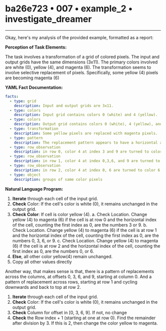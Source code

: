# ba26e723 • 007 • example_2 • investigate_dreamer

---
Okay, here's my analysis of the provided example, formatted as a report:

**Perception of Task Elements:**

The task involves a transformation of a grid of colored pixels. The input and output grids have the same dimensions (3x11). The primary colors involved are white (0), yellow (4), and magenta (6). The transformation seems to involve selective replacement of pixels. Specifically, some yellow (4) pixels are becoming magenta (6)

**YAML Fact Documentation:**



```yaml
facts:
  - type: grid
    description: Input and output grids are 3x11.
  - type: colors
    description: Input grid contains colors 0 (white) and 4 (yellow).
  - type: colors
    description: Output grid contains colors 0 (white), 4 (yellow), and 6 (magenta).
  - type: transformation
    description: Some yellow pixels are replaced with magenta pixels.
  - type: pattern
    description: The replacement pattern appears to have a horizontal and vertical pattern.
  - type: row_observation
    description: in row 0, color 4 at index 3 and 9 are turned to color 6
  - type: row_observation
    description: in row 1, color 4 at index 0,3,6, and 9 are turned to color 6
  - type: row_observation
    description: in row 2, color 4 at index 0, 6 are turned to color 6
  - type: object
    description: groups of same color pixels
```



**Natural Language Program:**

1.  **Iterate** through each cell of the input grid.
2.  **Check** Color: If the cell's color is white (0), it remains unchanged in the output grid.
3.  **Check Color**: If cell is color yellow (4).
    a. Check Location. Change yellow (4) to magenta (6) if the cell is at
       row 0 and the horizontal index of the cell, counting the first index as 0, are the numbers 3 or 9.
    b. Check Location. Change yellow (4) to magenta (6) if the cell is at
       row 1 and the horizontal index of the cell, counting the first index as 0, are the numbers 0, 3, 6, or 9.
    c. Check Location. Change yellow (4) to magenta (6) if the cell is at
       row 2 and the horizontal index of the cell, counting the first index as 0, are the numbers 0, or 6.
4. **Else**, all other color yellow(4) remain unchanged.
5. Copy all other values directly

Another way, that makes sense is that, there is a pattern of replacements
across the columns, at offsets 0, 3, 6, and 9, starting at column 0.
And a pattern of replacement across rows, starting at row 1 and cycling
downwards and back to top at row 2.

1.  **Iterate** through each cell of the input grid.
2.  **Check** Color: If the cell's color is white (0), it remains unchanged in the output grid.
3.  **Check** Column for offset in \[0, 3, 6, 9]. If not, no change
4. **Check** the Row index + 1 (starting at one at row 0). Find the remainder
   after division by 3.
    If this is 2, then change the color yellow to magenta.


